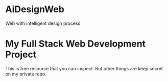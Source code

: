 # AiDesignWeb
Web with intelligent design process

# My Full Stack Web Development Project

This is free resource that you can inspect. But other things are keep secret on my private repo. 
